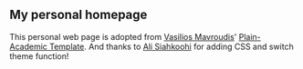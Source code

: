 ## My personal homepage

This personal web page is adopted from [Vasilios Mavroudis](https://mavroud.is/)' [Plain-Academic Template](https://github.com/mavroudisv/plain-academic). And thanks to [Ali Siahkoohi](https://github.com/alisiahkoohi/alisiahkoohi.github.io) for adding CSS and switch theme function!
